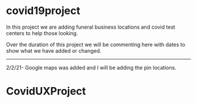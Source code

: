 # covid19project

In this project we are adding funeral business locations and covid test centers to help those looking.

Over the duration of this project we will be commenting here with dates to show what we have added or changed. 

-----------------------------------------------------------------------------------------------------------------

2/2/21- Google maps was added and I will be adding the pin locations. 
# CovidUXProject
